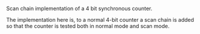 Scan chain implementation of a 4 bit synchronous counter.

The implementation here is, to a normal 4-bit counter a scan chain is added so that the counter is tested both in normal mode and scan mode.
